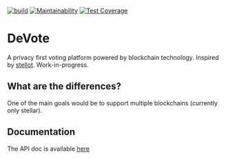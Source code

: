 [![build](https://github.com/oliverdozsa/devote/actions/workflows/scala.yml/badge.svg)](https://github.com/oliverdozsa/devote/actions/workflows/scala.yml) [![Maintainability](https://api.codeclimate.com/v1/badges/54de0e64c81d0ca543a4/maintainability)](https://codeclimate.com/github/oliverdozsa/devote/maintainability) [![Test Coverage](https://api.codeclimate.com/v1/badges/54de0e64c81d0ca543a4/test_coverage)](https://codeclimate.com/github/oliverdozsa/devote/test_coverage)
# DeVote
A privacy first voting platform powered by blockchain technology. Inspired by [stellot](https://github.com/stanbar/stellot). 
Work-in-progress.
## What are the differences?
One of the main goals would be to support multiple blockchains (currently only stellar).
## Documentation
The API doc is available [here](https://oliverdozsa.github.io/devote)
